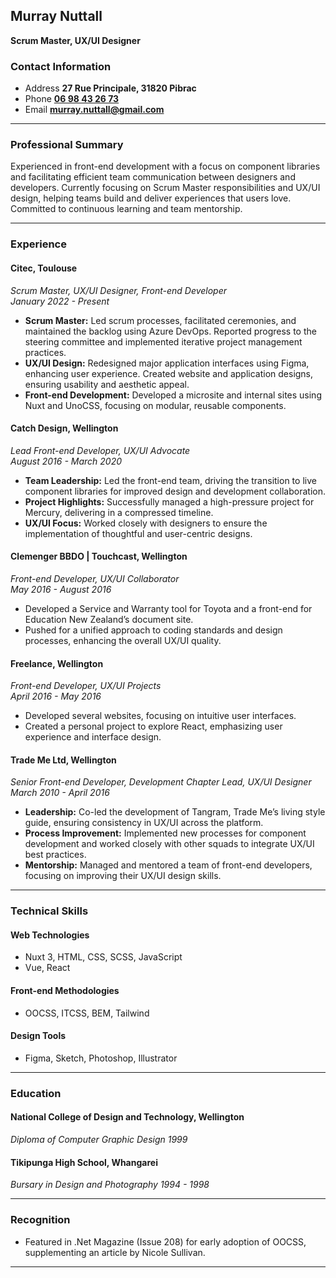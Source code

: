 ## Murray Nuttall

**Scrum Master, UX/UI Designer**

### Contact Information

- Address **27 Rue Principale, 31820 Pibrac**
- Phone [**06 98 43 26 73**](tel:0698432673)
- Email [**murray.nuttall@gmail.com**](mailto:murray.nuttall@gmail.com)

---

### Professional Summary

Experienced in front-end development with a focus on component libraries and facilitating efficient team communication between designers and developers. Currently focusing on Scrum Master responsibilities and UX/UI design, helping teams build and deliver experiences that users love. Committed to continuous learning and team mentorship.

---

### Experience

#### Citec, Toulouse
_Scrum Master, UX/UI Designer, Front-end Developer_<br/>
_January 2022 - Present_

- **Scrum Master:** Led scrum processes, facilitated ceremonies, and maintained the backlog using Azure DevOps. Reported progress to the steering committee and implemented iterative project management practices.
- **UX/UI Design:** Redesigned major application interfaces using Figma, enhancing user experience. Created website and application designs, ensuring usability and aesthetic appeal.
- **Front-end Development:** Developed a microsite and internal sites using Nuxt and UnoCSS, focusing on modular, reusable components.

#### Catch Design, Wellington
_Lead Front-end Developer, UX/UI Advocate_<br/>
_August 2016 - March 2020_

- **Team Leadership:** Led the front-end team, driving the transition to live component libraries for improved design and development collaboration.
- **Project Highlights:** Successfully managed a high-pressure project for Mercury, delivering in a compressed timeline.
- **UX/UI Focus:** Worked closely with designers to ensure the implementation of thoughtful and user-centric designs.

#### Clemenger BBDO | Touchcast, Wellington
_Front-end Developer, UX/UI Collaborator_<br/>
_May 2016 - August 2016_

- Developed a Service and Warranty tool for Toyota and a front-end for Education New Zealand’s document site.
- Pushed for a unified approach to coding standards and design processes, enhancing the overall UX/UI quality.

#### Freelance, Wellington
_Front-end Developer, UX/UI Projects_<br/>
_April 2016 - May 2016_

- Developed several websites, focusing on intuitive user interfaces.
- Created a personal project to explore React, emphasizing user experience and interface design.

#### Trade Me Ltd, Wellington
_Senior Front-end Developer, Development Chapter Lead, UX/UI Designer_<br/>
_March 2010 - April 2016_

- **Leadership:** Co-led the development of Tangram, Trade Me’s living style guide, ensuring consistency in UX/UI across the platform.
- **Process Improvement:** Implemented new processes for component development and worked closely with other squads to integrate UX/UI best practices.
- **Mentorship:** Managed and mentored a team of front-end developers, focusing on improving their UX/UI design skills.

---

### Technical Skills

#### Web Technologies

- Nuxt 3, HTML, CSS, SCSS, JavaScript
- Vue, React

#### Front-end Methodologies

- OOCSS, ITCSS, BEM, Tailwind

#### Design Tools

- Figma, Sketch, Photoshop, Illustrator

---

### Education

#### National College of Design and Technology, Wellington
_Diploma of Computer Graphic Design_
_1999_

#### Tikipunga High School, Whangarei
_Bursary in Design and Photography_
_1994 - 1998_

---

### Recognition

- Featured in .Net Magazine (Issue 208) for early adoption of OOCSS, supplementing an article by Nicole Sullivan.

---
